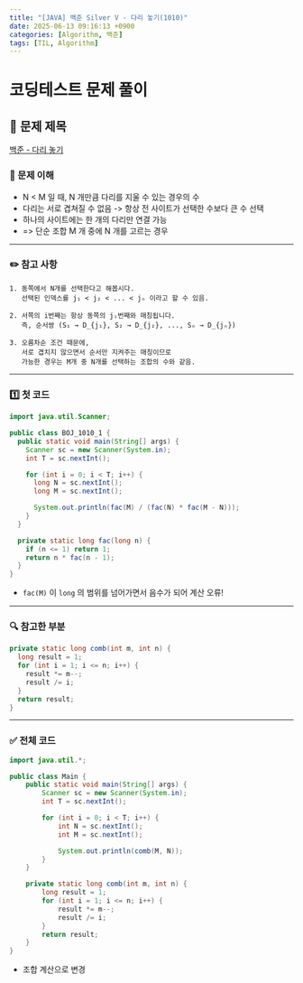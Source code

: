 ```yaml
---
title: "[JAVA] 백준 Silver V - 다리 놓기(1010)"
date: 2025-06-13 09:16:13 +0900
categories: [Algorithm, 백준]
tags: [TIL, Algorithm]
---
```

# 코딩테스트 문제 풀이

## 📘 문제 제목
[백준 - 다리 놓기](https://www.acmicpc.net/problem/1010)

### 🧠 문제 이해
- N < M 일 때, N 개만큼 다리를 지울 수 있는 경우의 수
- 다리는 서로 겹쳐질 수 없음 -> 항상 전 사이트가 선택한 수보다 큰 수 선택
- 하나의 사이트에는 한 개의 다리만 연결 가능
- => 단순 조합 M 개 중에 N 개를 고르는 경우 

---

### ✏️ 참고 사항

```plaintext
1. 동쪽에서 N개를 선택한다고 해봅시다. 
   선택된 인덱스를 j₁ < j₂ < ... < jₙ 이라고 할 수 있음.

2. 서쪽의 i번째는 항상 동쪽의 jᵢ번째와 매칭됩니다.
   즉, 순서쌍 (S₁ → D_{j₁}, S₂ → D_{j₂}, ..., Sₙ → D_{jₙ})

3. 오름차순 조건 때문에,
   서로 겹치지 않으면서 순서만 지켜주는 매칭이므로
   가능한 경우는 M개 중 N개를 선택하는 조합의 수와 같음.
```

---

### 1️⃣ 첫 코드

```java
import java.util.Scanner;

public class BOJ_1010_1 {
  public static void main(String[] args) {
    Scanner sc = new Scanner(System.in);
    int T = sc.nextInt();

    for (int i = 0; i < T; i++) {
      long N = sc.nextInt();
      long M = sc.nextInt();

      System.out.println(fac(M) / (fac(N) * fac(M - N)));
    }
  }

  private static long fac(long n) {
    if (n <= 1) return 1;
    return n * fac(n - 1);
  }
}
```
- `fac(M)` 이 `long` 의 범위를 넘어가면서 음수가 되어 계산 오류!

---

### 🔍 참고한 부분

```java
private static long comb(int m, int n) {
  long result = 1;
  for (int i = 1; i <= n; i++) {
    result *= m--;
    result /= i;
  }
  return result;
}
```
---

### ✅ 전체 코드
```java
import java.util.*;

public class Main {
    public static void main(String[] args) {
        Scanner sc = new Scanner(System.in);
        int T = sc.nextInt();

        for (int i = 0; i < T; i++) {
            int N = sc.nextInt();
            int M = sc.nextInt();

            System.out.println(comb(M, N));
        }
    }

    private static long comb(int m, int n) {
        long result = 1;
        for (int i = 1; i <= n; i++) {
            result *= m--;
            result /= i;
        }
        return result;
    }
}
```
- 조합 계산으로 변경
